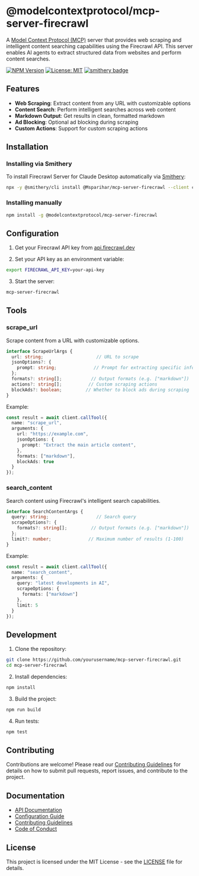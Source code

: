 # @modelcontextprotocol/mcp-server-firecrawl

A [Model Context Protocol (MCP)](https://github.com/modelcontextprotocol) server that provides web scraping and intelligent content searching capabilities using the Firecrawl API. This server enables AI agents to extract structured data from websites and perform content searches.

[![NPM Version](https://img.shields.io/npm/v/@modelcontextprotocol/mcp-server-firecrawl)](https://www.npmjs.com/package/@modelcontextprotocol/mcp-server-firecrawl)
[![License: MIT](https://img.shields.io/badge/License-MIT-yellow.svg)](https://opensource.org/licenses/MIT)
[![smithery badge](https://smithery.ai/badge/@Msparihar/mcp-server-firecrawl)](https://smithery.ai/server/@Msparihar/mcp-server-firecrawl)

## Features

- **Web Scraping**: Extract content from any URL with customizable options
- **Content Search**: Perform intelligent searches across web content
- **Markdown Output**: Get results in clean, formatted markdown
- **Ad Blocking**: Optional ad blocking during scraping
- **Custom Actions**: Support for custom scraping actions

## Installation

### Installing via Smithery

To install Firecrawl Server for Claude Desktop automatically via [Smithery](https://smithery.ai/server/@Msparihar/mcp-server-firecrawl):

```bash
npx -y @smithery/cli install @Msparihar/mcp-server-firecrawl --client claude
```

### Installing manually

```bash
npm install -g @modelcontextprotocol/mcp-server-firecrawl
```

## Configuration

1. Get your Firecrawl API key from [api.firecrawl.dev](https://api.firecrawl.dev)

2. Set your API key as an environment variable:
```bash
export FIRECRAWL_API_KEY=your-api-key
```

3. Start the server:
```bash
mcp-server-firecrawl
```

## Tools

### scrape_url

Scrape content from a URL with customizable options.

```typescript
interface ScrapeUrlArgs {
  url: string;                    // URL to scrape
  jsonOptions?: {
    prompt: string;              // Prompt for extracting specific information
  };
  formats?: string[];           // Output formats (e.g. ["markdown"])
  actions?: string[];          // Custom scraping actions
  blockAds?: boolean;         // Whether to block ads during scraping
}
```

Example:
```typescript
const result = await client.callTool({
  name: "scrape_url",
  arguments: {
    url: "https://example.com",
    jsonOptions: {
      prompt: "Extract the main article content",
    },
    formats: ["markdown"],
    blockAds: true
  }
});
```

### search_content

Search content using Firecrawl's intelligent search capabilities.

```typescript
interface SearchContentArgs {
  query: string;                  // Search query
  scrapeOptions?: {
    formats?: string[];         // Output formats (e.g. ["markdown"])
  };
  limit?: number;              // Maximum number of results (1-100)
}
```

Example:
```typescript
const result = await client.callTool({
  name: "search_content",
  arguments: {
    query: "latest developments in AI",
    scrapeOptions: {
      formats: ["markdown"]
    },
    limit: 5
  }
});
```

## Development

1. Clone the repository:
```bash
git clone https://github.com/yourusername/mcp-server-firecrawl.git
cd mcp-server-firecrawl
```

2. Install dependencies:
```bash
npm install
```

3. Build the project:
```bash
npm run build
```

4. Run tests:
```bash
npm test
```

## Contributing

Contributions are welcome! Please read our [Contributing Guidelines](CONTRIBUTING.md) for details on how to submit pull requests, report issues, and contribute to the project.

## Documentation

- [API Documentation](docs/api.md)
- [Configuration Guide](docs/configuration.md)
- [Contributing Guidelines](CONTRIBUTING.md)
- [Code of Conduct](CODE_OF_CONDUCT.md)

## License

This project is licensed under the MIT License - see the [LICENSE](LICENSE) file for details.
